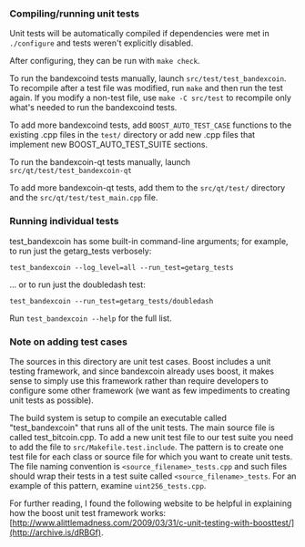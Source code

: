 ### Compiling/running unit tests

Unit tests will be automatically compiled if dependencies were met in `./configure`
and tests weren't explicitly disabled.

After configuring, they can be run with `make check`.

To run the bandexcoind tests manually, launch `src/test/test_bandexcoin`. To recompile
after a test file was modified, run `make` and then run the test again. If you
modify a non-test file, use `make -C src/test` to recompile only what's needed
to run the bandexcoind tests.

To add more bandexcoind tests, add `BOOST_AUTO_TEST_CASE` functions to the existing
.cpp files in the `test/` directory or add new .cpp files that
implement new BOOST_AUTO_TEST_SUITE sections.

To run the bandexcoin-qt tests manually, launch `src/qt/test/test_bandexcoin-qt`

To add more bandexcoin-qt tests, add them to the `src/qt/test/` directory and
the `src/qt/test/test_main.cpp` file.

### Running individual tests

test_bandexcoin has some built-in command-line arguments; for
example, to run just the getarg_tests verbosely:

    test_bandexcoin --log_level=all --run_test=getarg_tests

... or to run just the doubledash test:

    test_bandexcoin --run_test=getarg_tests/doubledash

Run `test_bandexcoin --help` for the full list.

### Note on adding test cases

The sources in this directory are unit test cases.  Boost includes a
unit testing framework, and since bandexcoin already uses boost, it makes
sense to simply use this framework rather than require developers to
configure some other framework (we want as few impediments to creating
unit tests as possible).

The build system is setup to compile an executable called "test_bandexcoin"
that runs all of the unit tests.  The main source file is called
test_bitcoin.cpp. To add a new unit test file to our test suite you need
to add the file to `src/Makefile.test.include`. The pattern is to create
one test file for each class or source file for which you want to create
unit tests.  The file naming convention is `<source_filename>_tests.cpp`
and such files should wrap their tests in a test suite
called `<source_filename>_tests`. For an example of this pattern,
examine `uint256_tests.cpp`.

For further reading, I found the following website to be helpful in
explaining how the boost unit test framework works:
[http://www.alittlemadness.com/2009/03/31/c-unit-testing-with-boosttest/](http://archive.is/dRBGf).
